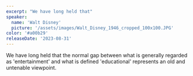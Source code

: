 ```yaml
---
excerpt: "We have long held that"
speaker:
  name: 'Walt Disney'
  picture: '/assets/images/Walt_Disney_1946_cropped_100x100.JPG'
color: '#a00b29'
releaseDate: '2023-08-31'
---
```

We have long held that the normal gap between what is generally regarded as 'entertainment' and what is defined 'educational' represents an old and untenable viewpoint.